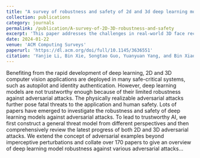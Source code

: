 ```yaml
---
title: "A survey of robustness and safety of 2d and 3d deep learning models against adversarial attacks"
collection: publications
category: journals
permalink: /publication/A-survey-of-2D-3D-robustness-and-safety 
excerpt: 'This paper addresses the challenges in real-world 3D face recognition by proposing a novel structured-light attack.'
date: 2024-01-22
venue: 'ACM Computing Surveys'
paperurl: 'https://dl.acm.org/doi/full/10.1145/3636551'
citation: 'Yanjie Li, Bin Xie, Songtao Guo, Yuanyuan Yang, and Bin Xiao. 2024. A Survey of Robustness and Safety of 2D and 3D Deep Learning Models against Adversarial Attacks. ACM Comput. Surv. 56, 6, Article 138 (June 2024), 37 pages. https://doi.org/10.1145/3636551'
---
```

Benefiting from the rapid development of deep learning, 2D and 3D computer vision applications are deployed in many safe-critical systems, such as autopilot and identity authentication. However, deep learning models are not trustworthy enough because of their limited robustness against adversarial attacks. The physically realizable adversarial attacks further pose fatal threats to the application and human safety. Lots of papers have emerged to investigate the robustness and safety of deep learning models against adversarial attacks. To lead to trustworthy AI, we first construct a general threat model from different perspectives and then comprehensively review the latest progress of both 2D and 3D adversarial attacks. We extend the concept of adversarial examples beyond imperceptive perturbations and collate over 170 papers to give an overview of deep learning model robustness against various adversarial attacks...